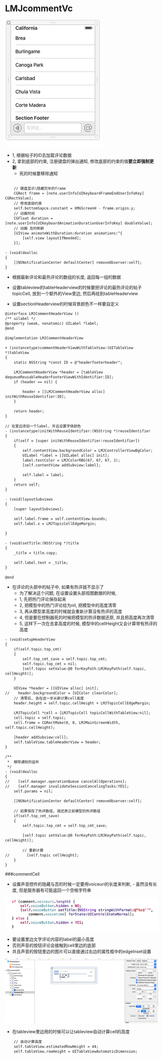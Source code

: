 # LMJcommentVc

![](../LibrarypPictures/RunNet/0722-0807百思不得姐/Snip20160801_27.png)


- 1, 根据帖子的ID去加载评论数据
- 2, 拿到底部的约束, 注册键盘的弹出通知, 修改底部的约束的值**要立即强制更新**
    - 死的时候要移除通知

```objc

    // 键盘显示\隐藏完毕的frame
    CGRect frame = [note.userInfo[UIKeyboardFrameEndUserInfoKey] CGRectValue];
    // 修改底部约束
    self.bottomSapce.constant = XMGScreenH - frame.origin.y;
    // 动画时间
    CGFloat duration = [note.userInfo[UIKeyboardAnimationDurationUserInfoKey] doubleValue];
    // 动画 及时刷新
    [UIView animateWithDuration:duration animations:^{
        [self.view layoutIfNeeded];
    }];

- (void)dealloc
{
    [[NSNotificationCenter defaultCenter] removeObserver:self];
}
```

- 根据最新评论和最热评论的数组的长度, 返回每一组的数据

- 设置tableview的tableHeaderview的时候要把评论的最热评论的帖子topicCell,
    放到一个额外的View里边, 然后再给到tableHeaderview

- 设置sectionHeaderview的时候背景颜色不一样要自定义

```objc
@interface LMJCommentHeaderView ()
/** uilabel */
@property (weak, nonatomic) UILabel *label;
@end

@implementation LMJCommentHeaderView

+ (instancetype)commentHeaderViewWithTableView:(UITableView *)tableView
{
    static NSString *const ID = @"headerfooterheader";

    LMJCommentHeaderView *header = [tableView dequeueReusableHeaderFooterViewWithIdentifier:ID];
    if (header == nil) {

        header = [[LMJCommentHeaderView alloc] initWithReuseIdentifier:ID];
    }

    return header;
}

// 在里边添加一个label, 并且设置字体颜色
- (instancetype)initWithReuseIdentifier:(NSString *)reuseIdentifier
{
    if(self = [super initWithReuseIdentifier:reuseIdentifier])
    {
        self.contentView.backgroundColor = LMJControllerViewBgColor;
        UILabel *label = [[UILabel alloc] init];
        label.textColor = LMJColorRBG(67, 67, 67, 1);
        [self.contentView addSubview:label];

        self.label = label;
    }
    return self;
}

- (void)layoutSubviews
{
    [super layoutSubviews];

    self.label.frame = self.contentView.bounds;
    self.label.x = LMJTopicCellEdgeMargin;

}

- (void)setTitle:(NSString *)title
{
    _title = title.copy;

    self.label.text = _title;
}

@end

```

- 在评论的头部中的帖子中, 如果有热评就不显示了
    - 为了解决这个问题, 在设置设置头部视图数据的时候,
    - 1, 先把热门评论保存起来
    - 2, 把模型中的热门评论给为nil, 把模型中的高度清零
    - 3, 再从模型拿高度的时候就会重新计算没有热评的高度
    - 4, 但是要在控制器死的时候把模型的热评数据还原, 并且把高度再次清零
    - 5, 这样下一次在去拿高度的时候, 模型中的cellHeight又会计算带有热评的高度

```objc
- (void)setupHeaderView
{
    if(self.topic.top_cmt)
    {
        self.top_cmt_save = self.topic.top_cmt;
        self.topic.top_cmt = nil;
        [self.topic setValue:@0 forKeyPath:LMJKeyPath(self.topic, cellHeight)];
    }

    UIView *header = [[UIView alloc] init];
//    header.backgroundColor = [UIColor clearColor];
    // 清零后, 会在这一步从新计算cell高度
    header.height = self.topic.cellHeight + LMJTopicCellEdgeMargin;

    LMJTopicCell *cell = [LMJTopicCell topicCellWithTableView:nil];
    cell.topic = self.topic;
    cell.frame = CGRectMake(0, 0, LMJMainScreenWidth, self.topic.cellHeight);

    [header addSubview:cell];
    self.tableView.tableHeaderView = header;
}

/**
 *  移除通知的监听
 */
- (void)dealloc
{
//    [self.manager.operationQueue cancelAllOperations];
//    [self.manager invalidateSessionCancelingTasks:YES];
    self.params = nil;

    [[NSNotificationCenter defaultCenter] removeObserver:self];

    // 如果保存了热评数组, 就还原之前模型的热评数组
    if(self.top_cmt_save)
    {
        self.topic.top_cmt = self.top_cmt_save;

        [self.topic setValue:@0 forKeyPath:LMJKeyPath(self.topic, cellHeight)];

        // 重新计算
//        [self.topic cellHeight];
    }
}

```

###commentCell

- 设置声音控件的隐藏与否的时候一定要用voiceuri的长度来判断, - 虽然没有长度, 但是服务器有可能返回一个空格字符串

![](../LibrarypPictures/RunNet/0722-0807百思不得姐/Snip20160801_28.png)

- 要设置里边文字评论内容的label的最小高度
- 否则声音的按钮评论会接触到cell里边的底部
- 并且声音的按钮里边的图片可以直接通过右边的属性框中的edgeInset设置

![](../LibrarypPictures/RunNet/0722-0807百思不得姐/Snip20160801_30.png)



- 在tableview里边用的时候可以让tableview自动计算cell的高度

```objc
    // 自动计算高度
    self.tableView.estimatedRowHeight = 44;
    self.tableView.rowHeight = UITableViewAutomaticDimension;

```



